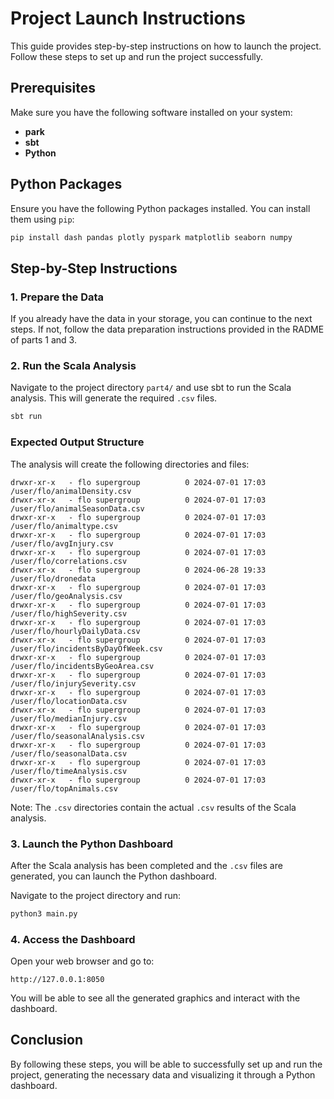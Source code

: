 # Project Launch Instructions

This guide provides step-by-step instructions on how to launch the project. Follow these steps to set up and run the project successfully.

## Prerequisites

Make sure you have the following software installed on your system:

- **park**
- **sbt**
- **Python**

## Python Packages

Ensure you have the following Python packages installed. You can install them using `pip`:

```bash
pip install dash pandas plotly pyspark matplotlib seaborn numpy
```

## Step-by-Step Instructions

### 1. Prepare the Data

If you already have the data in your storage, you can continue to the next steps. If not, follow the data preparation instructions provided in the RADME of parts 1 and 3.

### 2. Run the Scala Analysis

Navigate to the project directory ```part4/``` and use sbt to run the Scala analysis. This will generate the required `.csv` files.

```bash
sbt run
```

### Expected Output Structure

The analysis will create the following directories and files:

```
drwxr-xr-x   - flo supergroup          0 2024-07-01 17:03 /user/flo/animalDensity.csv
drwxr-xr-x   - flo supergroup          0 2024-07-01 17:03 /user/flo/animalSeasonData.csv
drwxr-xr-x   - flo supergroup          0 2024-07-01 17:03 /user/flo/animaltype.csv
drwxr-xr-x   - flo supergroup          0 2024-07-01 17:03 /user/flo/avgInjury.csv
drwxr-xr-x   - flo supergroup          0 2024-07-01 17:03 /user/flo/correlations.csv
drwxr-xr-x   - flo supergroup          0 2024-06-28 19:33 /user/flo/dronedata
drwxr-xr-x   - flo supergroup          0 2024-07-01 17:03 /user/flo/geoAnalysis.csv
drwxr-xr-x   - flo supergroup          0 2024-07-01 17:03 /user/flo/highSeverity.csv
drwxr-xr-x   - flo supergroup          0 2024-07-01 17:03 /user/flo/hourlyDailyData.csv
drwxr-xr-x   - flo supergroup          0 2024-07-01 17:03 /user/flo/incidentsByDayOfWeek.csv
drwxr-xr-x   - flo supergroup          0 2024-07-01 17:03 /user/flo/incidentsByGeoArea.csv
drwxr-xr-x   - flo supergroup          0 2024-07-01 17:03 /user/flo/injurySeverity.csv
drwxr-xr-x   - flo supergroup          0 2024-07-01 17:03 /user/flo/locationData.csv
drwxr-xr-x   - flo supergroup          0 2024-07-01 17:03 /user/flo/medianInjury.csv
drwxr-xr-x   - flo supergroup          0 2024-07-01 17:03 /user/flo/seasonalAnalysis.csv
drwxr-xr-x   - flo supergroup          0 2024-07-01 17:03 /user/flo/seasonalData.csv
drwxr-xr-x   - flo supergroup          0 2024-07-01 17:03 /user/flo/timeAnalysis.csv
drwxr-xr-x   - flo supergroup          0 2024-07-01 17:03 /user/flo/topAnimals.csv
```

Note: The `.csv` directories contain the actual `.csv` results of the Scala analysis.

### 3. Launch the Python Dashboard

After the Scala analysis has been completed and the `.csv` files are generated, you can launch the Python dashboard.

Navigate to the project directory and run:

```bash
python3 main.py
```

### 4. Access the Dashboard

Open your web browser and go to:

```
http://127.0.0.1:8050
```

You will be able to see all the generated graphics and interact with the dashboard.

## Conclusion

By following these steps, you will be able to successfully set up and run the project, generating the necessary data and visualizing it through a Python dashboard.